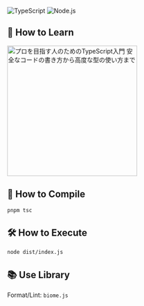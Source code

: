 ![TypeScript](https://img.shields.io/badge/TypeScript-v5.5.4-blue)
![Node.js](https://img.shields.io/badge/Node.js-v22-brightgreen)
## 📝 How to Learn
<image src="https://github.com/user-attachments/assets/6c4c790c-2b90-4667-a570-96ab85481892" width="300" alt="プロを目指す人のためのTypeScript入門 安全なコードの書き方から高度な型の使い方まで"/>

## 🚀 How to Compile
```sh
pnpm tsc
```

## 🛠️ How to Execute
```sh
node dist/index.js
```

## 📚 Use Library
Format/Lint: `biome.js`
